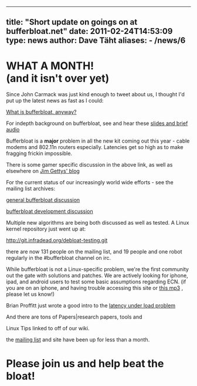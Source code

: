 
---
title: "Short update on goings on at bufferbloat.net"
date: 2011-02-24T14:53:09
type: news
author: Dave Täht
aliases:
    - /news/6
---
WHAT A MONTH!\
(and it isn't over yet)
=======================

Since John Carmack was just kind enough to tweet about us, I thought I'd
put up the latest news as fast as I could:

[What is bufferbloat,
anyway?](http://gettys.wordpress.com/what-is-bufferbloat-anyway/)

For indepth background on bufferbloat, see and hear these [slides and
brief audio](http://mirrors.bufferbloat.net/Talks/BellLabs01192011/)

Bufferbloat is a **major** problem in all the new kit coming out this
year - cable modems and 802.11n routers especially. Latencies get so
high as to make fragging frickin impossible.

There is some gamer specific discussion in the above link, as well as
elsewhere on [Jim Gettys' blog](http://gettys.wordpress.com/)

For the current status of our increasingly world wide efforts - see the
mailing list archives:

[general bufferbloat
discussion](https://lists.bufferbloat.net/pipermail/bloat/2011-February/thread.html)

[bufferbloat development
discussion](https://lists.bufferbloat.net/pipermail/bloat-devel/2011-February/thread.html)

Multiple new algorithms are being both discussed as well as tested. A
Linux kernel repository just went up at:

http://git.infradead.org/debloat-testing.git

there are now 131 people on the mailing list, and 19 people and one
robot regularly in the \#bufferbloat channel on irc.

While bufferbloat is not a Linux-specific problem, we're the first
community out the gate with solutions and patches. We are actively
looking for iphone, ipad, and android users to test some basic
assumptions regarding <link>ECN</link>. (if you are on an iphone, and
having trouble accessing this site or [this
mp3](http://mirrors.bufferbloat.net/Talks/BellLabs01192011/Bufferbloat_Talk_Edited_For_brevity.mp3)
, please let us know!)

Brian Proffitt just wrote a good intro to the [latency under load
problem](http://www.enterprisenetworkingplanet.com/netsp/article.php/39260760)

And there are tons of <link>Papers|research papers</link>, tools and
<link>Linux Tips</link> linked to off of our <link>wiki</link>.

the [mailing list](https://lists.bufferbloat.net/listinfo/bloat) and
site have been up for less than a month.

Please join us and help beat the bloat!
=======================================
